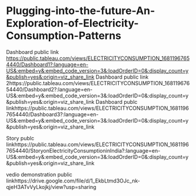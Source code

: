 # Plugging-into-the-future-An-Exploration-of-Electricity-Consumption-Patterns

Dashboard public link https://public.tableau.com/views/ELECTRICITYCONSUMPTION_16811967654440/Dashboard1?:language=en-US&:embed=y&:embed_code_version=3&:loadOrderID=0&:display_count=y&publish=yes&:origin=viz_share_link
Dashboard public link 2https://public.tableau.com/views/ELECTRICITYCONSUMPTION_16811967654440/Dashboard2?:language=en-US&:embed=y&:embed_code_version=3&:loadOrderID=0&:display_count=y&publish=yes&:origin=viz_share_link
Dashboard publc linkhttps://public.tableau.com/views/ELECTRICITYCONSUMPTION_16811967654440/Dashboard3?:language=en-US&:embed=y&:embed_code_version=3&:loadOrderID=0&:display_count=y&publish=yes&:origin=viz_share_link

Story publc linkhttps://public.tableau.com/views/ELECTRICITYCONSUMPTION_16811967654440/StoryonElectricityConsumptioninIndia?:language=en-US&:embed=y&:embed_code_version=3&:loadOrderID=0&:display_count=y&publish=yes&:origin=viz_share_link

vedio demonstration public linkhttps://drive.google.com/file/d/1_EkbLtmd3OJc_nk-qjeH3ATvVyLkojkj/view?usp=sharing
